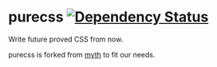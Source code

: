 purecss [![Dependency Status](https://david-dm.org/gasolin/purecss.svg)](https://david-dm.org/gasolin/purecss)
=======

Write future proved CSS from now.

purecss is forked from [myth](https://github.com/segmentio/myth) to fit our needs.

